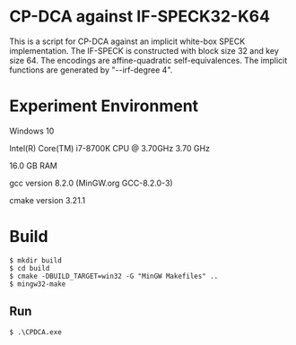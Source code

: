 # CP-DCA against IF-SPECK32-K64

This is a script for CP-DCA against an implicit white-box SPECK implementation. The IF-SPECK is constructed with block size 32 and key size 64. The encodings are affine-quadratic self-equivalences. The implicit functions are generated by "--irf-degree 4".

# Experiment Environment
Windows 10

Intel(R) Core(TM) i7-8700K CPU @ 3.70GHz   3.70 GHz

16.0 GB RAM

gcc version 8.2.0 (MinGW.org GCC-8.2.0-3)

cmake version 3.21.1

# Build

```
$ mkdir build
$ cd build
$ cmake -DBUILD_TARGET=win32 -G "MinGW Makefiles" ..
$ mingw32-make
```

## Run

```
$ .\CPDCA.exe
```